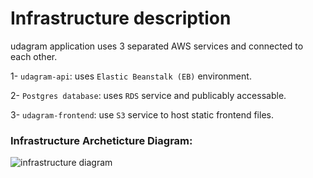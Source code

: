 # Infrastructure description

udagram application uses 3 separated AWS services and connected to each other.

1- `udagram-api`: uses `Elastic Beanstalk (EB)` environment.

2- `Postgres database`: uses `RDS` service and publicably accessable.

3- `udagram-frontend`: use `S3` service to host static frontend files.

### Infrastructure Archeticture Diagram:

![infrastructure diagram](https://github.com/tarek/udagram/docs/infrastructure.png?raw=true)
